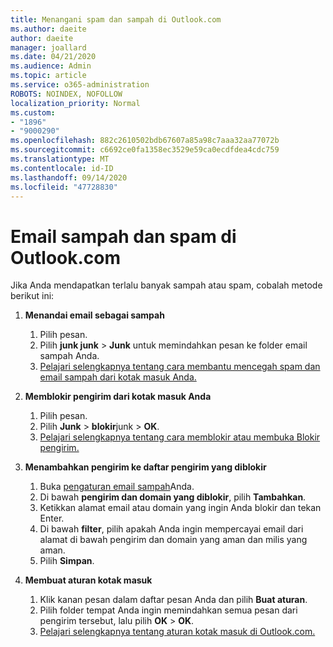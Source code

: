 ```yaml
---
title: Menangani spam dan sampah di Outlook.com
ms.author: daeite
author: daeite
manager: joallard
ms.date: 04/21/2020
ms.audience: Admin
ms.topic: article
ms.service: o365-administration
ROBOTS: NOINDEX, NOFOLLOW
localization_priority: Normal
ms.custom:
- "1896"
- "9000290"
ms.openlocfilehash: 882c2610502bdb67607a85a98c7aaa32aa77072b
ms.sourcegitcommit: c6692ce0fa1358ec3529e59ca0ecdfdea4cdc759
ms.translationtype: MT
ms.contentlocale: id-ID
ms.lasthandoff: 09/14/2020
ms.locfileid: "47728830"
---
```

# <a name="spam-and-junk-email-in-outlookcom"></a>Email sampah dan spam di Outlook.com

Jika Anda mendapatkan terlalu banyak sampah atau spam, cobalah metode berikut ini:

1. **Menandai email sebagai sampah**
    1. Pilih pesan.
    1. Pilih **junk junk**  >  **Junk** untuk memindahkan pesan ke folder email sampah Anda.
    1. [Pelajari selengkapnya tentang cara membantu mencegah spam dan email sampah dari kotak masuk Anda.](https://support.office.com/article/a3ece97b-82f8-4a5e-9ac3-e92fa6427ae4?wt.mc_id=Office_Outlook_com_Alchemy)

1. **Memblokir pengirim dari kotak masuk Anda**
    1. Pilih pesan.
    1. Pilih **Junk**  >  **blokir**junk  >  **OK**.
    1. [Pelajari selengkapnya tentang cara memblokir atau membuka Blokir pengirim.](https://support.office.com/article/afba1c94-77bb-4f50-8b85-057cf52f4d5e?wt.mc_id=Office_Outlook_com_Alchemy)

1. **Menambahkan pengirim ke daftar pengirim yang diblokir**
    1. Buka [pengaturan email sampah](https://outlook.live.com/mail/options/mail/junkEmail/blockedSendersAndDomainsV2)Anda.
    1. Di bawah **pengirim dan domain yang diblokir**, pilih **Tambahkan**.
    1. Ketikkan alamat email atau domain yang ingin Anda blokir dan tekan Enter.
    1. Di bawah **filter**, pilih apakah Anda ingin mempercayai email dari alamat di bawah pengirim dan domain yang aman dan milis yang aman.
    1. Pilih **Simpan**.

1. **Membuat aturan kotak masuk**
    1. Klik kanan pesan dalam daftar pesan Anda dan pilih **Buat aturan**.
    1. Pilih folder tempat Anda ingin memindahkan semua pesan dari pengirim tersebut, lalu pilih **OK**  >  **OK**.
    1. [Pelajari selengkapnya tentang aturan kotak masuk di Outlook.com.](https://support.office.com/article/4b094371-a5d7-49bd-8b1b-4e4896a7cc5d?wt.mc_id=Office_Outlook_com_Alchemy)